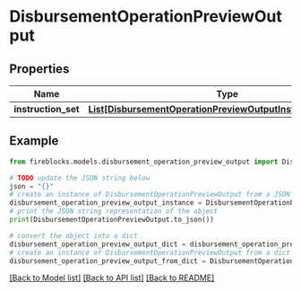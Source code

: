 # DisbursementOperationPreviewOutput


## Properties

Name | Type | Description | Notes
------------ | ------------- | ------------- | -------------
**instruction_set** | [**List[DisbursementOperationPreviewOutputInstructionSetInner]**](DisbursementOperationPreviewOutputInstructionSetInner.md) |  | 

## Example

```python
from fireblocks.models.disbursement_operation_preview_output import DisbursementOperationPreviewOutput

# TODO update the JSON string below
json = "{}"
# create an instance of DisbursementOperationPreviewOutput from a JSON string
disbursement_operation_preview_output_instance = DisbursementOperationPreviewOutput.from_json(json)
# print the JSON string representation of the object
print(DisbursementOperationPreviewOutput.to_json())

# convert the object into a dict
disbursement_operation_preview_output_dict = disbursement_operation_preview_output_instance.to_dict()
# create an instance of DisbursementOperationPreviewOutput from a dict
disbursement_operation_preview_output_from_dict = DisbursementOperationPreviewOutput.from_dict(disbursement_operation_preview_output_dict)
```
[[Back to Model list]](../README.md#documentation-for-models) [[Back to API list]](../README.md#documentation-for-api-endpoints) [[Back to README]](../README.md)


